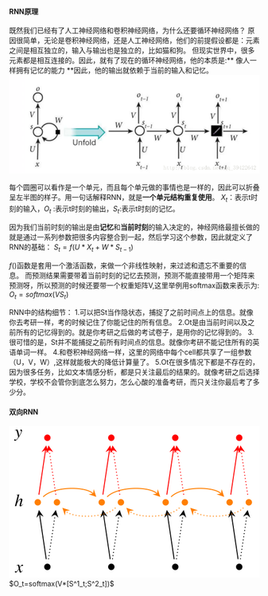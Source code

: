 #### RNN原理
既然我们已经有了人工神经网络和卷积神经网络，为什么还要循环神经网络？  原因很简单，无论是卷积神经网络，还是人工神经网络，他们的前提假设都是：元素之间是相互独立的，输入与输出也是独立的，比如猫和狗。  但现实世界中，很多元素都是相互连接的。因此，就有了现在的循环神经网络，他的本质是:** 像人一样拥有记忆的能力 **因此，他的输出就依赖于当前的输入和记忆。
<img src="img/4.png">

每个圆圈可以看作是一个单元，而且每个单元做的事情也是一样的，因此可以折叠呈左半图的样子。用一句话解释RNN，就是**一个单元结构重复使用**。
$X_t$：表示t时刻的输入，$O_t$ :表示t时刻的输出，$S_t$:表示t时刻的记忆。

因为我们当前时刻的输出是由**记忆**和**当前时刻**的输入决定的，神经网络最擅长做的就是通过一系列参数把很多内容整合到一起，然后学习这个参数，因此就定义了RNN的基础：
$S_t=f(U*X_t+W*S_{t-1})$

$f()$函数是套用一个激活函数，来做一个非线性映射，来过滤和遗忘不重要的信息。
而预测结果需要带着当前时刻的记忆去预测，预测不能直接带用一个矩阵来预测呀，所以预测的时候还要带一个权重矩阵V,这里举例用softmax函数来表示为:
$O_t=softmax(VS_t)$

RNN中的结构细节： 1.可以把St当作隐状态，捕捉了之前时间点上的信息。就像你去考研一样，考的时候记住了你能记住的所有信息。 2.Ot是由当前时间以及之前所有的记忆得到的。就是你考研之后做的考试卷子，是用你的记忆得到的。 3.很可惜的是，St并不能捕捉之前所有时间点的信息。就像你考研不能记住所有的英语单词一样。 4.和卷积神经网络一样，这里的网络中每个cell都共享了一组参数（U，V，W）,这样就能极大的降低计算量了。 5.Ot在很多情况下都是不存在的，因为很多任务，比如文本情感分析，都是只关注最后的结果的。就像考研之后选择学校，学校不会管你到底怎么努力，怎么心酸的准备考研，而只关注你最后考了多少分。
#### 双向RNN
<img src="img/5.png">
$O_t=softmax(V*[S^1_t;S^2_t])$